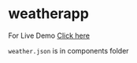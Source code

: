 # weatherapp

For Live Demo <a href="https://csb-ztmyvo.netlify.app/">Click here</a>

`weather.json` is in components folder
